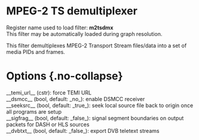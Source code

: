 <!-- automatically generated - do not edit, patch gpac/applications/gpac/gpac.c -->

# MPEG-2 TS demultiplexer  
  
Register name used to load filter: __m2tsdmx__  
This filter may be automatically loaded during graph resolution.  
  
This filter demultiplexes MPEG-2 Transport Stream files/data into a set of media PIDs and frames.  
  

# Options  {.no-collapse}  
  
<div markdown class="option">  
<a id="temi_url">__temi_url__</a> (cstr): force TEMI URL  
</div>  
<div markdown class="option">  
<a id="dsmcc">__dsmcc__</a> (bool, default: _no_): enable DSMCC receiver  
</div>  
<div markdown class="option">  
<a id="seeksrc">__seeksrc__</a> (bool, default: _true_): seek local source file back to origin once all programs are setup  
</div>  
<div markdown class="option">  
<a id="sigfrag">__sigfrag__</a> (bool, default: _false_): signal segment boundaries on output packets for DASH or HLS sources  
</div>  
<div markdown class="option">  
<a id="dvbtxt">__dvbtxt__</a> (bool, default: _false_): export DVB teletext streams  
</div>  
  
